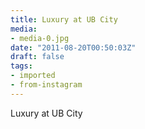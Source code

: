 ```yaml
---
title: Luxury at UB City
media:
- media-0.jpg
date: "2011-08-20T00:50:03Z"
draft: false
tags:
- imported
- from-instagram
---
```

Luxury at UB City
